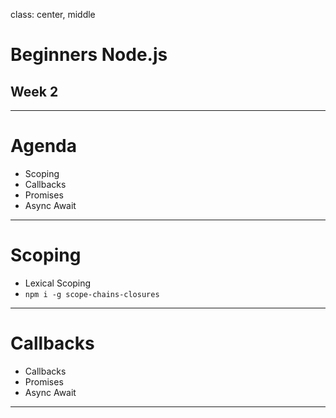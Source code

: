class: center, middle

# Beginners Node.js
## Week 2

---

# Agenda

- Scoping
- Callbacks
- Promises
- Async Await

---

# Scoping

- Lexical Scoping
- `npm i -g scope-chains-closures`

---

# Callbacks

- Callbacks
- Promises
- Async Await

---

